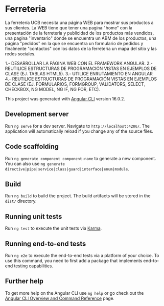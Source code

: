 # Ferreteria
La ferretería UCB necesita una página WEB para mostrar sus productos a sus clientes. La WEB tiene que tener una pagina "home" con la presentación de la ferretería y publicidad de los productos más vendidos, una pagina "inventario" donde se encuentra un ABM de los productos, una página "pedidos" en la que se encuentra un formulario de pedidos y finalmente "contactos" con los datos de la ferretería un mapa del sitio y las redes sociales.

1.- DESARROLLAR LA PÁGINA WEB CON EL FRAMEWORK ANGULAR.
2.- REUTILICE ESTRUCTURAS DE PROGRAMACIÓN VISTAS EN EJEMPLOS DE CLASE (EJ. TABLAS HTML5).
3.- UTILICE ENRUTAMIENTO EN ANGULAR
4.- REUTILICE ESTRUCTURAS DE PROGRAMACIÓN VISTAS EN EJEMPLOS DE CLASE
(EJ. FORMULARIOS, FORMGROUP, VALIDATORS, SELECT, CHECKBOX, NG MODEL, NG IF, NG FOR, ETC).

This project was generated with [Angular CLI](https://github.com/angular/angular-cli) version 16.0.2.

## Development server

Run `ng serve` for a dev server. Navigate to `http://localhost:4200/`. The application will automatically reload if you change any of the source files.

## Code scaffolding

Run `ng generate component component-name` to generate a new component. You can also use `ng generate directive|pipe|service|class|guard|interface|enum|module`.

## Build

Run `ng build` to build the project. The build artifacts will be stored in the `dist/` directory.

## Running unit tests

Run `ng test` to execute the unit tests via [Karma](https://karma-runner.github.io).

## Running end-to-end tests

Run `ng e2e` to execute the end-to-end tests via a platform of your choice. To use this command, you need to first add a package that implements end-to-end testing capabilities.

## Further help

To get more help on the Angular CLI use `ng help` or go check out the [Angular CLI Overview and Command Reference](https://angular.io/cli) page.
